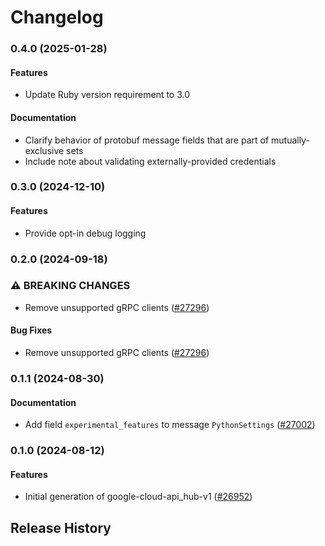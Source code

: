 # Changelog

### 0.4.0 (2025-01-28)

#### Features

* Update Ruby version requirement to 3.0 
#### Documentation

* Clarify behavior of protobuf message fields that are part of mutually-exclusive sets 
* Include note about validating externally-provided credentials 

### 0.3.0 (2024-12-10)

#### Features

* Provide opt-in debug logging 

### 0.2.0 (2024-09-18)

### ⚠ BREAKING CHANGES

* Remove unsupported gRPC clients ([#27296](https://github.com/googleapis/google-cloud-ruby/issues/27296))

#### Bug Fixes

* Remove unsupported gRPC clients ([#27296](https://github.com/googleapis/google-cloud-ruby/issues/27296)) 

### 0.1.1 (2024-08-30)

#### Documentation

* Add field `experimental_features` to message `PythonSettings` ([#27002](https://github.com/googleapis/google-cloud-ruby/issues/27002)) 

### 0.1.0 (2024-08-12)

#### Features

* Initial generation of google-cloud-api_hub-v1 ([#26952](https://github.com/googleapis/google-cloud-ruby/issues/26952)) 

## Release History
